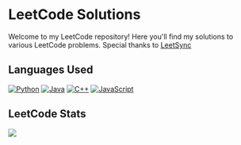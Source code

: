 # LeetCode Solutions

Welcome to my LeetCode repository! Here you'll find my solutions to various LeetCode problems.
Special thanks to [LeetSync](https://github.com/LeetSync/LeetSync)
## Languages Used

[![Python](https://img.shields.io/badge/-Python-3776AB?logo=python&logoColor=white)](https://www.python.org/)
[![Java](https://img.shields.io/badge/-Java-007396?logo=java&logoColor=white)](https://www.java.com/)
[![C++](https://img.shields.io/badge/-C++-00599C?logo=cplusplus&logoColor=white)](https://en.cppreference.com/w/)
[![JavaScript](https://img.shields.io/badge/-JavaScript-F7DF1E?logo=javascript&logoColor=black)](https://www.javascript.com/)

## LeetCode Stats
![](https://leetcard.jacoblin.cool/datphi?animation=false)
